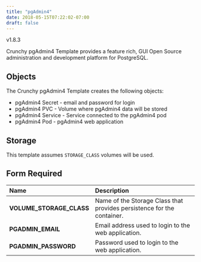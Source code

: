 ```yaml
---
title: "pgAdmin4"
date: 2018-05-15T07:22:02-07:00
draft: false
---
```


v1.8.3

Crunchy pgAdmin4 Template provides a feature rich, GUI Open Source administration and development platform for PostgreSQL.

## Objects

The Crunchy pgAdmin4 Template creates the following objects:

* pgAdmin4 Secret - email and password for login
* pgAdmin4 PVC - Volume where pgAdmin4 data will be stored
* pgAdmin4 Service - Service connected to the pgAdmin4 pod
* pgAdmin4 Pod - pgAdmin4 web application

## Storage

This template assumes `STORAGE_CLASS` volumes will be used.

## Form Required
**Name**|**Description**
:-----|:-----
**VOLUME_STORAGE_CLASS**|Name of the Storage Class that provides persistence for the container.
**PGADMIN_EMAIL**|Email address used to login to the web application.
**PGADMIN_PASSWORD**|Password used to login to the web application.
